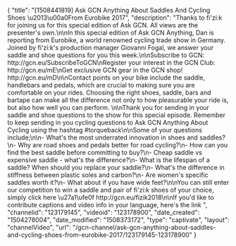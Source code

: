 {
    "title": "[1508441819] Ask GCN Anything About Saddles And Cycling Shoes \u2013\u00a0From Eurobike 2017",
    "description": "Thanks to fi'zi:k for joining us for this special edition of Ask GCN. All views are the presenter's own.\n\nIn this special edition of Ask GCN Anything, Dan is reporting from Eurobike, a world renowned cycling trade show in Germany. Joined by fi'zi:k's production manager  Giovanni Fogal, we answer your saddle and shoe questions for you this week.\n\nSubscribe to GCN: http:\/\/gcn.eu\/SubscribeToGCN\nRegister your interest in the GCN Club: http:\/\/gcn.eu\/mE\nGet exclusive GCN gear in the GCN shop! http:\/\/gcn.eu\/mD\n\nContact points on your bike include the saddle, handlebars and pedals, which are crucial to making sure you are comfortable on your rides. Choosing the right shoes, saddle, bars and bartape can make all the difference not only to how pleasurable your ride is, but also how well you can perform. \n\nThank you for sending in your saddle and shoe questions to the show for this special episode. Remember to keep sending in you cycling questions to Ask GCN Anything About Cycling using the hashtag #torqueback\n\nSome of your questions include;\n\n- What's the most underrated innovation in shoes and saddles?\n- Why are road shoes and pedals better for road cycling?\n- How can you find the best saddle before committing to buy?\n- Cheap saddle vs expensive saddle - what's the difference?\n- What is the lifespan of a saddle? When should you replace your saddle?\n- What's the difference in stiffness between plastic soles and carbon?\n- Are women's specific saddles worth it?\n- What about if you have wide feet?\n\nYou can still enter our competition to win a saddle and pair of fi'zi:k shoes of your choice, simply click here \u27a1\ufe0f  http:\/\/gcn.eu\/fizik2018\n\nIf you'd like to contribute captions and video info in your language, here's the link ",
    "channelid": "123179145",
    "videoid": "123178900",
    "date_created": "1504278004",
    "date_modified": "1508373172",
    "type": "captivate",
    "layout": "channelVideo",
    "url": "\/gcn-channel\/ask-gcn-anything-about-saddles-and-cycling-shoes-from-eurobike-2017\/123179145-123178900"
}